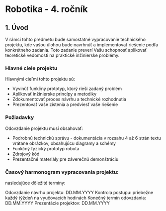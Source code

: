 # Robotika - 4. ročník

## 1. Úvod

V rámci tohto predmetu bude samostatné vypracovanie technického projektu, kde vašou úlohou bude navrhnúť a implementovať riešenie podľa konkrétneho zadania.
Toto zadanie preverí Vašu schopnosť aplikovať teoretické vedomosti na praktické inžinierske problémy.

### Hlavné ciele projektu

Hlavnými cieľmi tohto projektu sú:

* Vyvinúť funkčný prototyp, ktorý rieši zadaný problém
* Aplikovať inžinierske princípy a metodiky
* Zdokumentovať proces návrhu a technické rozhodnutia
* Prezentovať vaše zistenia a predviesť vaše riešenie

### Požiadavky

Odovzdanie projektu musí obsahovať:

* Podrobnú technickú správu - dokumentácia v rozsahu 4 až 6 strán textu vrátane obrázkov, obsahujúcu diagramy a schémy
* Funkčný fyzický prototyp robota
* Zdrojový kód
* Prezentačné materiály pre záverečnú demonštráciu

### Časový harmonogram vypracovania projektu:

nasledujúce dôležité termíny:

Odovzdanie návrhu projektu: DD.MM.YYYY
Kontrola postupu: priebežne každý týždeň na vyučovacích hodinách
Konečný termín odovzdania: DD.MM.YYYY
Prezentácie projektov: DD.MM.YYYY
